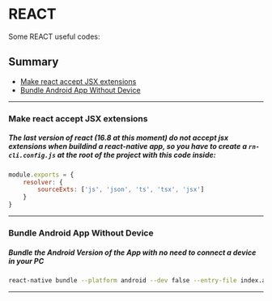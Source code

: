 # **REACT**
Some REACT useful codes:

## Summary

* [Make react accept JSX extensions](https://github.com/leandrosimoes/my-useful-codes/blob/master/LANGUAGES/REACT/codes.md#make-react-accept-jsx-extensions)
* [Bundle Android App Without Device](https://github.com/leandrosimoes/my-useful-codes/blob/master/LANGUAGES/REACT/codes.md#bundle-android-app-without-device)

----------

### Make react accept JSX extensions
##### The last version of react (16.8 at this moment) do not accept jsx extensions when buildind a react-native app, so you have to create a `rn-cli.config.js` at the root of the project with this code inside:

```javascript
module.exports = {
    resolver: {
        sourceExts: ['js', 'json', 'ts', 'tsx', 'jsx']
    }
}
```

----------

### Bundle Android App Without Device
##### Bundle the Android Version of the App with no need to connect a device in your PC

```BASH
react-native bundle --platform android --dev false --entry-file index.android.js --bundle-output android/app/src/main/assets/index.android.bundle --assets-dest android/app/src/main/res/
```

----------
